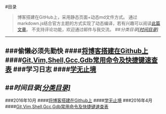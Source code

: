 #目录
>博客搭建在GitHub上，采用静态页面+动态md文件方式。
>通过markdown.js结合官方主题的方式实现了动态编译，若有兴趣可以阅读[此篇文章](http://kevins.pro/blog/my_blog_come_to_github/)。
>不支持评论功能，欢迎通过邮件与我交流。
<span id="class"></span>
##*分类目录*[*\[时间目录\]*](#time)
---
###偷懒必须先勤快
####[将博客搭建在Github上](http://kevins.pro/blog/my_blog_come_to_github/)
####[Git,Vim,Shell,Gcc,Gdb常用命令及快捷键速查表](http://github.com/KevinsBobo/cheat-sheet/)
###学习日志
####[学无止境](http://kevins.pro/blog/learning_log/)
---
<span id="time"></span>
##*时间目录*[*\[分类目录\]*](#class)
---
###2016年10月
####[将博客搭建在Github上](http://kevins.pro/blog/my_blog_come_to_github/)
####[学无止境](http://kevins.pro/blog/learning_log/)
###2016年4月
####[Git,Vim,Shell,Gcc,Gdb常用命令及快捷键速查表](http://github.com/KevinsBobo/cheat-sheet/)
